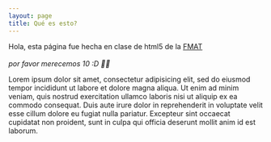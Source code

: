 ```yaml
---
layout: page
title: Qué es esto?
---
```


<p class="message">
  Hola, esta página fue hecha en clase de html5 de la <a href="http://www.matematicas.uady.mx/">FMAT</a>
  <br></br>
  <i>por favor merecemos 10 :D 👍🏿</i>
</p>

Lorem ipsum dolor sit amet, consectetur adipisicing elit, sed do eiusmod tempor incididunt ut labore et dolore magna aliqua. Ut enim ad minim veniam, quis nostrud exercitation ullamco laboris nisi ut aliquip ex ea commodo consequat. Duis aute irure dolor in reprehenderit in voluptate velit esse cillum dolore eu fugiat nulla pariatur. Excepteur sint occaecat cupidatat non proident, sunt in culpa qui officia deserunt mollit anim id est laborum.
